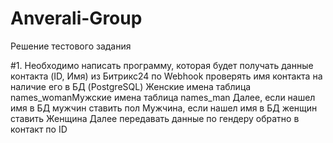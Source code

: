 # Anverali-Group
Решение тестового задания

#1. Необходимо написать программу, которая будет получать данные контакта (ID, Имя) из Битрикс24 по Webhook проверять имя контакта на наличие его в БД (PostgreSQL) 
Женские имена таблица names_womanМужские имена таблица names_man
Далее, если нашел имя в БД мужчин ставить пол Мужчина, если нашел имя в БД женщин ставить Женщина
Далее передавать данные по гендеру обратно в контакт по ID
